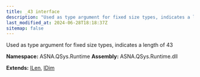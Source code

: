```yaml
---
title: _43 interface
description: "Used as type argument for fixed size types, indicates a length of 43  "
last_modified_at: 2024-06-28T18:18:37Z
sitemap: false
---
```


Used as type argument for fixed size types, indicates a length of 43 

**Namespace:** ASNA.QSys.Runtime
**Assembly:** ASNA.QSys.Runtime.dll

**Extends:** [ILen](/reference/runtime/qsys-runtime/i-len.html), [IDim](/reference/runtime/qsys-runtime/i-dim.html)
<br>
<br>
